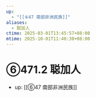 ```yaml
---
up:
  - "[[⑥47 南部非洲民族]]"
aliases:
  - 聪加人
ctime: 2025-03-01T13:45:57+08:00
mtime: 2025-10-01T11:40:30+08:00
---
```


# ⑥471.2 聪加人

- up: [[⑥47 南部非洲民族]]
